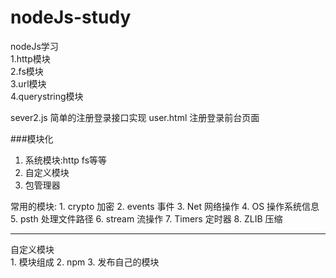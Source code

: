 # nodeJs-study
nodeJs学习  
   1.http模块  
   2.fs模块  
   3.url模块  
   4.querystring模块  


sever2.js 简单的注册登录接口实现
user.html  注册登录前台页面  

###模块化
  1. 系统模块:http fs等等
  2. 自定义模块
  3. 包管理器  

常用的模块:
    1. crypto 加密
    2. events 事件
    3. Net 网络操作
    4. OS 操作系统信息
    5. psth 处理文件路径
    6. stream 流操作
    7. Timers 定时器
    8. ZLIB 压缩

------------------------------------------

自定义模块  
    1.  模块组成
    2.  npm
    3.  发布自己的模块
